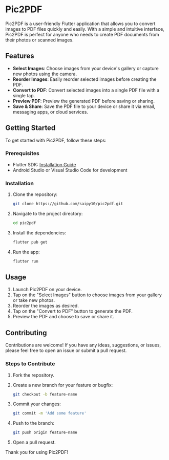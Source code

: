 # Pic2PDF

Pic2PDF is a user-friendly Flutter application that allows you to convert images to PDF files quickly and easily. With a simple and intuitive interface, Pic2PDF is perfect for anyone who needs to create PDF documents from their photos or scanned images.

## Features

- **Select Images**: Choose images from your device's gallery or capture new photos using the camera.
- **Reorder Images**: Easily reorder selected images before creating the PDF.
- **Convert to PDF**: Convert selected images into a single PDF file with a single tap.
- **Preview PDF**: Preview the generated PDF before saving or sharing.
- **Save & Share**: Save the PDF file to your device or share it via email, messaging apps, or cloud services.

## Getting Started

To get started with Pic2PDF, follow these steps:

### Prerequisites

- Flutter SDK: [Installation Guide](https://flutter.dev/docs/get-started/install)
- Android Studio or Visual Studio Code for development

### Installation

1. Clone the repository:

    ```sh
    git clone https://github.com/saipy10/pic2pdf.git
    ```

2. Navigate to the project directory:

    ```sh
    cd pic2pdf
    ```

3. Install the dependencies:

    ```sh
    flutter pub get
    ```

4. Run the app:

    ```sh
    flutter run
    ```

## Usage

1. Launch Pic2PDF on your device.
2. Tap on the "Select Images" button to choose images from your gallery or take new photos.
3. Reorder the images as desired.
4. Tap on the "Convert to PDF" button to generate the PDF.
5. Preview the PDF and choose to save or share it.

## Contributing

Contributions are welcome! If you have any ideas, suggestions, or issues, please feel free to open an issue or submit a pull request.

### Steps to Contribute

1. Fork the repository.
2. Create a new branch for your feature or bugfix:

    ```sh
    git checkout -b feature-name
    ```

3. Commit your changes:

    ```sh
    git commit -m 'Add some feature'
    ```

4. Push to the branch:

    ```sh
    git push origin feature-name
    ```

5. Open a pull request.


Thank you for using Pic2PDF!
